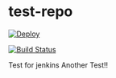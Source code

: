 # test-repo

[![Deploy](https://www.herokucdn.com/deploy/button.svg)](https://heroku.com/deploy)

[![Build Status](http://jenkins.couchbits.com:9090/buildStatus/icon?job=test-repo-build)](http://jenkins.couchbits.com:9090/job/test-repo-build)

Test for jenkins 
Another Test!!
